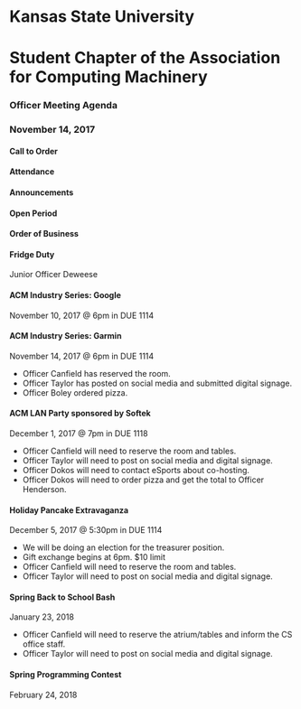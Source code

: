 # Kansas State University
# Student Chapter of the Association for Computing Machinery
### Officer Meeting Agenda
### November 14, 2017


#### Call to Order

#### Attendance

#### Announcements

#### Open Period

#### Order of Business
#### Fridge Duty
Junior Officer Deweese

#### ACM Industry Series: Google
November 10, 2017 @ 6pm in DUE 1114

#### ACM Industry Series: Garmin
November 14, 2017 @ 6pm in DUE 1114
* Officer Canfield has reserved the room.
* Officer Taylor has posted on social media and submitted digital signage.
* Officer Boley ordered pizza.

#### ACM LAN Party sponsored by Softek
December 1, 2017 @ 7pm in DUE 1118
* Officer Canfield will need to reserve the room and tables.
* Officer Taylor will need to post on social media and digital signage.
* Officer Dokos will need to contact eSports about co-hosting.
* Officer Dokos will need to order pizza and get the total to Officer Henderson.

#### Holiday Pancake Extravaganza
December 5, 2017 @ 5:30pm in DUE 1114
* We will be doing an election for the treasurer position.
* Gift exchange begins at 6pm. $10 limit
* Officer Canfield will need to reserve the room and tables.
* Officer Taylor will need to post on social media and digital signage.

#### Spring Back to School Bash
January 23, 2018
* Officer Canfield will need to reserve the atrium/tables and inform the CS office staff.
* Officer Taylor will need to post on social media and digital signage.

#### Spring Programming Contest
February 24, 2018

